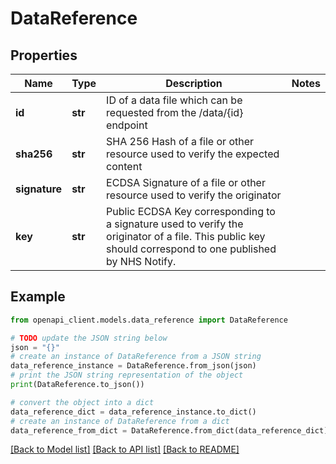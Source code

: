 # DataReference


## Properties

Name | Type | Description | Notes
------------ | ------------- | ------------- | -------------
**id** | **str** | ID of a data file which can be requested from the /data/{id} endpoint | 
**sha256** | **str** | SHA 256 Hash of a file or other resource used to verify the expected content | 
**signature** | **str** | ECDSA Signature of a file or other resource used to verify the originator | 
**key** | **str** | Public ECDSA Key corresponding to a signature used to verify the originator of a file. This public key should correspond to one published by NHS Notify. | 

## Example

```python
from openapi_client.models.data_reference import DataReference

# TODO update the JSON string below
json = "{}"
# create an instance of DataReference from a JSON string
data_reference_instance = DataReference.from_json(json)
# print the JSON string representation of the object
print(DataReference.to_json())

# convert the object into a dict
data_reference_dict = data_reference_instance.to_dict()
# create an instance of DataReference from a dict
data_reference_from_dict = DataReference.from_dict(data_reference_dict)
```
[[Back to Model list]](../README.md#documentation-for-models) [[Back to API list]](../README.md#documentation-for-api-endpoints) [[Back to README]](../README.md)


